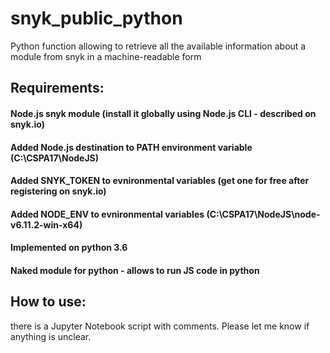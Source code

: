 # snyk_public_python
Python function allowing to retrieve all the available information about a module from snyk in a machine-readable form
## Requirements: 
#### Node.js snyk module (install it globally using Node.js CLI - described on snyk.io)
#### Added Node.js destination to PATH environment variable (C:\CSPA17\NodeJS\)
#### Added SNYK_TOKEN to evnironmental variables (get one for free after registering on snyk.io)
#### Added NODE_ENV to evnironmental variables (C:\CSPA17\NodeJS\node-v6.11.2-win-x64)
#### Implemented on python 3.6
#### Naked module for python - allows to run JS code in python

## How to use:
there is a Jupyter Notebook script with comments. Please let me know if anything is unclear. 
